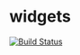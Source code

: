 # widgets

[![Build Status](https://travis-ci.org/glassdome/widgets.svg?branch=master)](https://travis-ci.org/glassdome/widgetsi)

